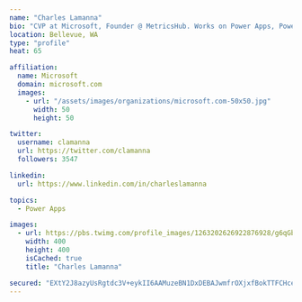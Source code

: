 ```yaml
---
name: "Charles Lamanna"
bio: "CVP at Microsoft, Founder @ MetricsHub. Works on Power Apps, Power Automate, Power Virtual Agent, Common Data Service and Dynamics 365."
location: Bellevue, WA
type: "profile"
heat: 65

affiliation:
  name: Microsoft
  domain: microsoft.com
  images:
    - url: "/assets/images/organizations/microsoft.com-50x50.jpg"
      width: 50
      height: 50

twitter:
  username: clamanna
  url: https://twitter.com/clamanna
  followers: 3547

linkedin:
  url: https://www.linkedin.com/in/charleslamanna

topics:
  - Power Apps

images:
  - url: https://pbs.twimg.com/profile_images/1263202626922876928/g6qGbHZ-_400x400.jpg
    width: 400
    height: 400
    isCached: true
    title: "Charles Lamanna"

secured: "EXtY2J8azyUsRgtdc3V+eykII6AAMuzeBN1DxDEBAJwmfrOXjxfBokTTFCHceTrY+44TBPfnuTVqcmuGQHtMgmvhp7ptzqqjPywIwo5q/PPGzCxHdGwPrbdIGOZfUFCVe40KG7Hf1gCnFgTd98IRP2Slt7IYPoNpMsB0Ul1EObE2JEN5gS38TtXspSWXFKHuTeFyy1DwxdjGa++6RdYdSHm+B9pRHoBcx7vmMe0YF7QqF4/KaaLdFTxaj7MU7fVYVrAYMowH0cS/eP7GTlGFIl5a3rrSxq4ROPawo/ixjVMncNzKZz6QW8I/3Ag9H5YGCPZJ6UejVlBzBGEIjnsNpk+6Evas9RCRpbKuVpyulhP6aT6m3DHljLdEUruhvIdLZ2mRpgMOElt0sFPQEoSpSc1WVQcET2NCH3ynJYY8ZQI=;vXfsmMaZOTEt4ekblG3uTg=="
---
```


